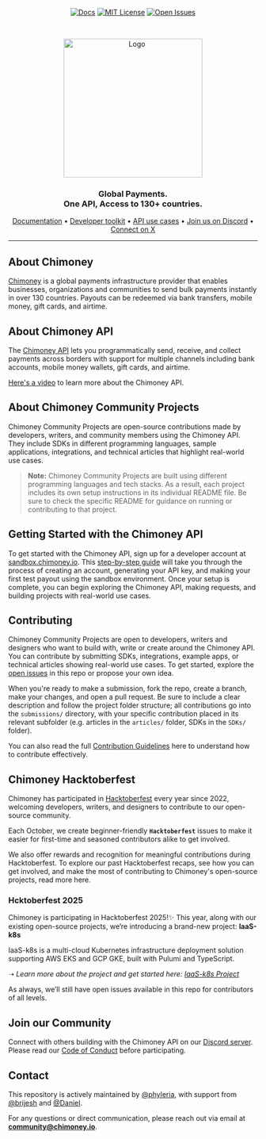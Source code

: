 <div align="center">
  
[![Docs](https://img.shields.io/badge/docs-chimoney.readme.io-blue)](https://chimoney.readme.io/reference/introduction)
[![MIT License](https://img.shields.io/badge/license-MIT-green)](https://github.com/Chimoney/chimoney-community-projects?tab=MIT-1-ov-file)
[![Open Issues](https://img.shields.io/github/issues/Chimoney/chimoney-community-projects)](https://github.com/Chimoney/chimoney-community-projects/issues)

</div>

&nbsp;

<div align="center" id="initial">
  <a href="https://chimoney.io/" target="_blank">
  <picture>
    <img src="https://chimoney.io/assets/icons/chimoney-purple-logo.svg" width="280" alt="Logo"/>
  </picture>
  </a>
</div>

<h3 align="center">
  Global Payments.
  <br/>
  One API, Access to 130+ countries. <br/>
</h3>

<div align="center">
  
  [Documentation](https://chimoney.readme.io/reference/introduction) • [Developer toolkit](https://chimoney.io/toolkit/) • [API use cases](https://chimoney.io/api-use-cases/) • [Join us on Discord](https://discord.gg/TsyKnzT4qV) • [Connect on X](https://x.com/chimoney_io)
  
</div>

---

## About Chimoney

[Chimoney](https://chimoney.io/) is a global payments infrastructure provider that enables businesses, organizations and communities to send bulk payments instantly in over 130 countries. Payouts can be redeemed via bank transfers, mobile money, gift cards, and airtime.

## About Chimoney API

The [Chimoney API](https://chimoney.readme.io/reference/introduction) lets you programmatically send, receive, and collect payments across borders with support for multiple channels including bank accounts, mobile money wallets, gift cards, and airtime.

[Here's a video](https://www.youtube.com/watch?v=VItvZbPH9cU&t=4s) to learn more about the Chimoney API.

## About Chimoney Community Projects

Chimoney Community Projects are open-source contributions made by developers, writers, and community members using the Chimoney API. They include SDKs in different programming languages, sample applications, integrations, and technical articles that highlight real-world use cases.

> **Note:** Chimoney Community Projects are built using different programming languages and tech stacks. As a result, each project includes its own setup instructions in its individual README file. Be sure to check the specific README for guidance on running or contributing to that project.

## Getting Started with the Chimoney API

To get started with the Chimoney API, sign up for a developer account at [sandbox.chimoney.io](https://sandbox.chimoney.io). This [step-by-step guide](https://www.loom.com/share/436303eb69c44f0d9757ea0c655bed89?sid=b6a0f661-721c-4731-9873-ae6f2d25780) will take you through the process of creating an account, generating your API key, and making your first test payout using the sandbox environment. Once your setup is complete, you can begin exploring the Chimoney API, making requests, and building projects with real-world use cases.

## Contributing

Chimoney Community Projects are open to developers, writers and designers who want to build with, write or create around the Chimoney API. You can contribute by submitting SDKs, integrations, example apps, or technical articles showing real-world use cases. To get started, explore the [open issues](https://github.com/Chimoney/chimoney-community-projects/issues) in this repo or propose your own idea.

When you're ready to make a submission, fork the repo, create a branch, make your changes, and open a pull request. Be sure to include a clear description and follow the project folder structure; all contributions go into the `submissions/` directory, with your specific contribution placed in its relevant subfolder (e.g. articles in the `articles/` folder, SDKs in the `SDKs/` folder).

You can also read the full [Contribution Guidelines](/CONTRIBUTING.md) here to understand how to contribute effectively.

## Chimoney Hacktoberfest

Chimoney has participated in [Hacktoberfest](https://hacktoberfest.com/) every year since 2022, welcoming developers, writers, and designers to contribute to our open-source community.

Each October, we create beginner-friendly **`Hacktoberfest`** issues to make it easier for first-time and seasoned contributors alike to get involved.

We also offer rewards and recognition for meaningful contributions during Hacktoberfest. To explore our past Hacktoberfest recaps, see how you can get involved, and make the most of contributing to Chimoney's open-source projects, read more here.

### Hcktoberfest 2025
Chimoney is participating in Hacktoberfest 2025!✨
This year, along with our existing open-source projects, we’re introducing a brand-new project: **IaaS-k8s**

IaaS-k8s is a multi-cloud Kubernetes infrastructure deployment solution supporting AWS EKS and GCP GKE, built with Pulumi and TypeScript.

➝ _Learn more about the project and get started here:_ [_IaaS-k8s Project_](https://github.com/Chimoney/Iaas)

As always, we’ll still have open issues available in this repo for contributors of all levels.

## Join our Community

Connect with others building with the Chimoney API on our [Discord server](https://discord.gg/TsyKnzT4qV). Please read our [Code of Conduct](https://github.com/Chimoney/chimoney-community-projects/blob/main/CODE_OF_CONDUCT.md) before participating.

## Contact

This repository is actively maintained by [@phyleria](https://github.com/phyleria), with support from [@brijesh](https://github.com/brijeshthummar02) and [@Daniel](https://github.com/Danbaba1).

For any questions or direct communication, please reach out via email at **community@chimoney.io**.
